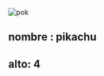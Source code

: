 ![pok](https://raw.githubusercontent.com/PokeAPI/sprites/master/sprites/pokemon/25.png)
## nombre : pikachu
## alto: 4
